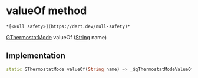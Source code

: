 


# valueOf method




    *[<Null safety>](https://dart.dev/null-safety)*




[GThermostatMode](../../third_party_yonomi_graphql_schema_schema.docs.schema.gql/GThermostatMode-class.md) valueOf
([String](https://api.flutter.dev/flutter/dart-core/String-class.html) name)








## Implementation

```dart
static GThermostatMode valueOf(String name) => _$gThermostatModeValueOf(name);
```







